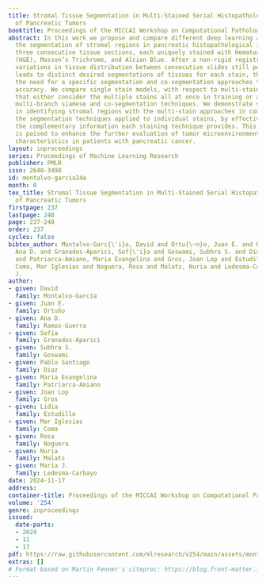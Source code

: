 ```yaml
---
title: Stromal Tissue Segmentation in Multi-Stained Serial Histopathological Sections
  of Pancreatic Tumors
booktitle: Proceedings of the MICCAI Workshop on Computational Pathology
abstract: In this work we propose and compare different deep learning algorithms for
  the segmentation of stromal regions in pancreatic histopathological image using
  three consecutive tissue sections, each uniquely stained with Hematoxylin and Eosin
  (H&E), Masson’s Trichrome, and Alcian Blue. After a non-rigid registration process,
  variations in tissue distribution between consecutive slides still persist, which
  leads to distinct desired segmentations of tissues for each stain, thus underscoring
  the need for a specific segmentation and co-segmentation approaches to achieve higher
  accuracy. We compare single stain models, with respect to multi-stain techniques
  that either consider the multiple stains all at once in training or are based on
  multi-branch siamese and co-segmentation techniques. We demonstrate superior performance
  in identifying stromal regions with the multi-stain approaches in comparison to
  the segmentation techniques applied to individual stains, by effectively utilizing
  the complementary information each staining technique provides. This advancement
  is poised to enhance the further evaluation of tumor microenvironment and stromal
  characteristics in patients with pancreatic cancer.
layout: inproceedings
series: Proceedings of Machine Learning Research
publisher: PMLR
issn: 2640-3498
id: montalvo-garcia24a
month: 0
tex_title: Stromal Tissue Segmentation in Multi-Stained Serial Histopathological Sections
  of Pancreatic Tumors
firstpage: 237
lastpage: 248
page: 237-248
order: 237
cycles: false
bibtex_author: Montalvo-Garc{\'i}a, David and Ortu{\~n}o, Juan E. and Ramos-Guerra,
  Ana D. and Granados-Aparici, Sof{\'i}a and Goswami, Subhra S. and Diaz, Pablo Santiago
  and Patriarca-Amiano, Maria Evangelina and Gros, Joan Lop and Estudillo, Lidia and
  Coma, Mar Iglesias and Noguera, Rosa and Malats, Nuria and Ledesma-Carbayo, Mar{\'i}a
  J.
author:
- given: David
  family: Montalvo-García
- given: Juan E.
  family: Ortuño
- given: Ana D.
  family: Ramos-Guerra
- given: Sofía
  family: Granados-Aparici
- given: Subhra S.
  family: Goswami
- given: Pablo Santiago
  family: Diaz
- given: Maria Evangelina
  family: Patriarca-Amiano
- given: Joan Lop
  family: Gros
- given: Lidia
  family: Estudillo
- given: Mar Iglesias
  family: Coma
- given: Rosa
  family: Noguera
- given: Nuria
  family: Malats
- given: María J.
  family: Ledesma-Carbayo
date: 2024-11-17
address:
container-title: Proceedings of the MICCAI Workshop on Computational Pathology
volume: '254'
genre: inproceedings
issued:
  date-parts:
  - 2024
  - 11
  - 17
pdf: https://raw.githubusercontent.com/mlresearch/v254/main/assets/montalvo-garcia24a/montalvo-garcia24a.pdf
extras: []
# Format based on Martin Fenner's citeproc: https://blog.front-matter.io/posts/citeproc-yaml-for-bibliographies/
---
```

